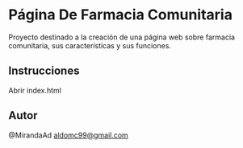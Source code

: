 # Página De Farmacia Comunitaria

Proyecto destinado a la creación de una página web sobre farmacia comunitaria, sus características y sus funciones.

## Instrucciones

Abrir index.html

## Autor

@MirandaAd
aldomc99@gmail.com

